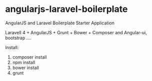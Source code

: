 angularjs-laravel-boilerplate
=============================

AngularJS and Laravel Boilerplate Starter Application

Laravell 4 + AngularJS + Grunt + Bower + Composer
  and
Angular-ui, bootstrap ....

Install:

  1) composer install
  2) npm install
  3) bower install
  4) grunt
